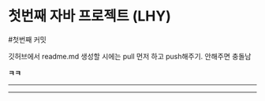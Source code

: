 # 첫번째 자바 프로젝트 (LHY)
#첫번째 커밋

깃허브에서 readme.md 생성할 시에는 pull 먼저 하고 push해주기. 안해주면 충돌남


**ㅋㅋ**

***
--- 
